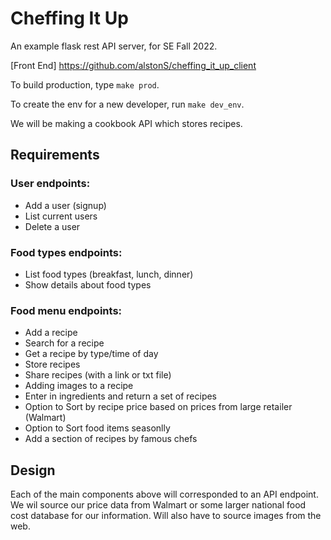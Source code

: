 # Cheffing It Up

An example flask rest API server, for SE Fall 2022.

[Front End] https://github.com/alstonS/cheffing_it_up_client

To build production, type `make prod`.

To create the env for a new developer, run `make dev_env`.

We will be making a cookbook API which stores recipes.

## Requirements

### User endpoints:
- Add a user (signup)
- List current users
- Delete a user

### Food types endpoints:
- List food types (breakfast, lunch, dinner)
- Show details about food types

### Food menu endpoints:
- Add a recipe
- Search for a recipe
- Get a recipe by type/time of day
- Store recipes
- Share recipes (with a link or txt file)
- Adding images to a recipe
- Enter in ingredients and return a set of recipes
- Option to Sort by recipe price based on prices from large retailer (Walmart)
- Option to Sort food items seasonlly
- Add a section of recipes by famous chefs

## Design
Each of the main components above will corresponded to an API endpoint. 
We wil source our price data from Walmart or some larger national food cost database for our information. Will also have to source images from the web.